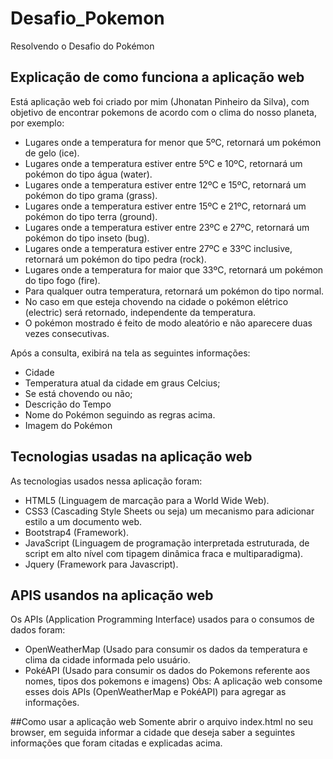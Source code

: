 # Desafio_Pokemon
Resolvendo o Desafio do Pokémon

 ## Explicação de como funciona a aplicação web
 
 Está aplicação web foi criado por mim (Jhonatan Pinheiro da Silva), com objetivo de encontrar pokemons de acordo com o clima do nosso planeta,
 por exemplo:
 
  - Lugares onde a temperatura for menor que 5ºC, retornará um pokémon de gelo (ice).
  - Lugares onde a temperatura estiver entre 5ºC e 10ºC, retornará um pokémon do tipo água (water).
  - Lugares onde a temperatura estiver entre 12ºC e 15ºC, retornará um pokémon do tipo grama (grass).
  - Lugares onde a temperatura estiver entre 15ºC e 21ºC, retornará um pokémon do tipo terra (ground).
  - Lugares onde a temperatura estiver entre 23ºC e 27ºC, retornará um pokémon do tipo inseto (bug).
  - Lugares onde a temperatura estiver entre 27ºC e 33ºC inclusive, retornará um pokémon do tipo pedra (rock).
  - Lugares onde a temperatura for maior que 33ºC, retornará um pokémon do tipo fogo (fire).
  - Para qualquer outra temperatura, retornará um pokémon do tipo normal.
  - No caso em que esteja chovendo na cidade o pokémon elétrico (electric) será retornado, independente da temperatura.
  - O pokémon mostrado é feito de modo aleatório e não aparecere duas vezes consecutivas.
  
 
 Após a consulta, exibirá na tela as seguintes informações:
  
  - Cidade 
  - Temperatura atual da cidade em graus Celcius;
  - Se está chovendo ou não;
  - Descrição do Tempo
  - Nome do Pokémon seguindo as regras acima.
  - Imagem do Pokémon 
  
  ## Tecnologias usadas na aplicação web
 
  As tecnologias usados nessa aplicação foram:
  - HTML5 (Linguagem de marcação para a World Wide Web). 
  - CSS3 (Cascading Style Sheets  ou seja) um mecanismo para adicionar estilo a um documento web.
  - Bootstrap4 (Framework).
  - JavaScript (Linguagem de programação interpretada estruturada, de script em alto nível com tipagem dinâmica fraca e multiparadigma).
  - Jquery (Framework para Javascript).
  
  ## APIS usandos na aplicação web
  
  Os APIs (Application Programming Interface) usados para o consumos de dados foram:
  -  OpenWeatherMap (Usado para consumir os dados da temperatura e clima da cidade informada pelo usuário.
  -  PokéAPI (Usado para consumir os dados do Pokemons referente aos nomes, tipos dos pokemons e imagens)
     Obs: A aplicação web consome esses dois APIs (OpenWeatherMap e PokéAPI) para agregar as informações.
  
  ##Como usar a aplicação web
    Somente abrir o arquivo index.html no seu browser, em seguida informar a cidade que deseja saber a seguintes informações que foram citadas e explicadas acima.
    
  

